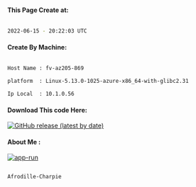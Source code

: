 
   
#### This Page Create at:

```bash

2022-06-15 - 20:22:03 UTC

```

#### Create By Machine:

```bash

Host Name : fv-az205-869

platform  : Linux-5.13.0-1025-azure-x86_64-with-glibc2.31

Ip Local  : 10.1.0.56

```
#### Download This code Here:

[![GitHub release (latest by date)](https://img.shields.io/github/v/release/Afrodille-Charpie/App-Run-1?style=for-the-badge&label=Download)](https://github.com/Afrodille-Charpie/App-Run-1/releases) 

</p> 

#### About Me :

[![app-run](https://github.com/Afrodille-Charpie/App-Run-1/actions/workflows/app-run.yml/badge.svg)](https://github.com/Afrodille-Charpie/App-Run-1/actions/workflows/app-run.yml)

```bash

Afrodille-Charpie

```

